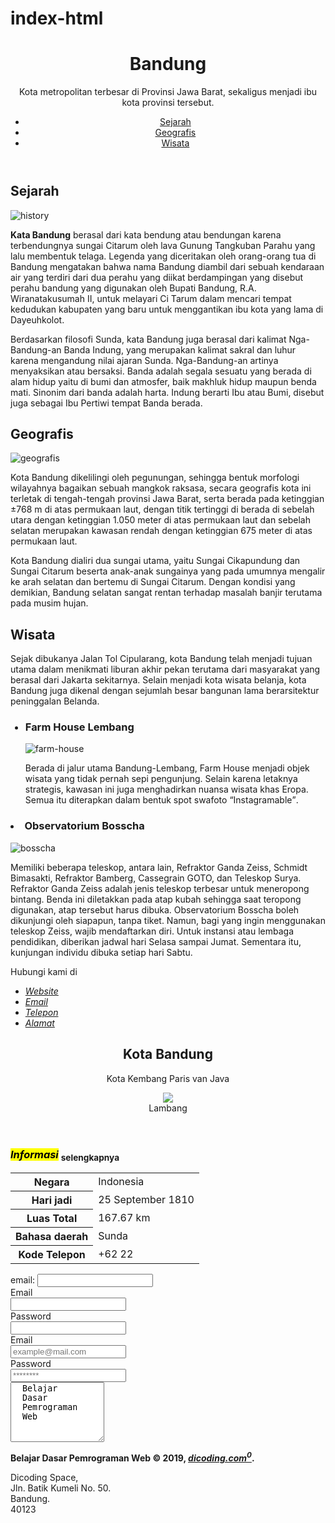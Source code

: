 # index-html
<!DOCTYPE html>
<html>
  <head>
    <meta charset="utf-8">
    <title>Halaman Profil Bandung</title>
  </head>
  <body>
<header>
    <h1>Bandung</h1>
    <p>
      Kota metropolitan terbesar di Provinsi Jawa Barat, sekaligus menjadi ibu
      kota provinsi tersebut.
    </p>
    
  <nav>
    <ul>
      <li>
        <a href="#Sejarah">Sejarah</a>
      </li>
      <li>
        <a href="#Geografis">Geografis</a>
      </li>
      <li>
        <a href="#Wisata">Wisata</a>
      </li>
    </ul>
  </nav>
</header>

<main>
 <div id="content">
   <article id="Sejarah">
    <h2>Sejarah</h2>
    <img src="assets/image/history.jpg" alt="history" />
    <p>
      <strong>Kata Bandung</strong> berasal dari kata bendung atau bendungan karena terbendungnya
      sungai Citarum oleh lava Gunung Tangkuban Parahu yang lalu membentuk
      telaga. Legenda yang diceritakan oleh orang-orang tua di Bandung
      mengatakan bahwa nama Bandung diambil dari sebuah kendaraan air yang
      terdiri dari dua perahu yang diikat berdampingan yang disebut perahu
      bandung yang digunakan oleh Bupati Bandung, R.A. Wiranatakusumah II, untuk
      melayari Ci Tarum dalam mencari tempat kedudukan kabupaten yang baru untuk
      menggantikan ibu kota yang lama di Dayeuhkolot.
    </p>
    <p>
      Berdasarkan filosofi Sunda, kata Bandung juga berasal dari kalimat
      Nga-Bandung-an Banda Indung, yang merupakan kalimat sakral dan luhur
      karena mengandung nilai ajaran Sunda. Nga-Bandung-an artinya menyaksikan
      atau bersaksi. Banda adalah segala sesuatu yang berada di alam hidup yaitu
      di bumi dan atmosfer, baik makhluk hidup maupun benda mati. Sinonim dari
      banda adalah harta. Indung berarti Ibu atau Bumi, disebut juga sebagai Ibu
      Pertiwi tempat Banda berada.
    </p>
   </article>
 
   <article id="Geografis">
    <h2>Geografis</h2>
    <img src="assets/image/geografis.jpg" alt="geografis" />
    <p>
      Kota Bandung dikelilingi oleh pegunungan, sehingga bentuk morfologi
      wilayahnya bagaikan sebuah mangkok raksasa, secara geografis kota ini
      terletak di tengah-tengah provinsi Jawa Barat, serta berada pada
      ketinggian ±768 m di atas permukaan laut, dengan titik tertinggi di berada
      di sebelah utara dengan ketinggian 1.050 meter di atas permukaan laut dan
      sebelah selatan merupakan kawasan rendah dengan ketinggian 675 meter di
      atas permukaan laut.
    </p>
    <p>
      Kota Bandung dialiri dua sungai utama, yaitu Sungai Cikapundung dan Sungai
      Citarum beserta anak-anak sungainya yang pada umumnya mengalir ke arah
      selatan dan bertemu di Sungai Citarum. Dengan kondisi yang demikian,
      Bandung selatan sangat rentan terhadap masalah banjir terutama pada musim
      hujan.
    </p>
   </article>

   <article id="Wisata">
    <h2>Wisata</h2>
    <p>
      Sejak dibukanya Jalan Tol Cipularang, kota Bandung telah menjadi tujuan
      utama dalam menikmati liburan akhir pekan terutama dari masyarakat yang
      berasal dari Jakarta sekitarnya. Selain menjadi kota wisata belanja, kota
      Bandung juga dikenal dengan sejumlah besar bangunan lama berarsitektur
      peninggalan Belanda.
    </p>
    
 <section>   
  <ul>
    <h3><li>Farm House Lembang</li></h3>
    <img src="assets/image/farm-house.jpg" alt="farm-house" />
    <p>
      Berada di jalur utama Bandung-Lembang, Farm House menjadi objek wisata
      yang tidak pernah sepi pengunjung. Selain karena letaknya strategis,
      kawasan ini juga menghadirkan nuansa wisata khas Eropa. Semua itu
      diterapkan dalam bentuk spot swafoto <q>Instagramable</q>.
    </p>
  </section> 
 
  <section>
    <h3><li>Observatorium Bosscha</li></h3>
    <img src="assets/image/bosscha.jpg" alt="bosscha" />
    <p>
      Memiliki beberapa teleskop, antara lain, Refraktor Ganda Zeiss, Schmidt
      Bimasakti, Refraktor Bamberg, Cassegrain GOTO, dan Teleskop Surya.
      Refraktor Ganda Zeiss adalah jenis teleskop terbesar untuk meneropong
      bintang. Benda ini diletakkan pada atap kubah sehingga saat teropong
      digunakan, atap tersebut harus dibuka. Observatorium Bosscha boleh
      dikunjungi oleh siapapun, tanpa tiket. Namun, bagi yang ingin menggunakan
      teleskop Zeiss, wajib mendaftarkan diri. Untuk instansi atau lembaga
      pendidikan, diberikan jadwal hari Selasa sampai Jumat. Sementara itu,
      kunjungan individu dibuka setiap hari Sabtu.
    </ul>
  </section>
</article>

  <section>
    <p>Hubungi kami di</p>
<ul>
  <li><a href="https://mrid-co.github.io"><em>Website</em></a></li>
  <li><a href="midho965@gmail.com"><em>Email</em></a></li>
  <li><a href="088210761515"><em>Telepon</em></a></li>
  <li><a href="#address"><em>Alamat</em></a></li>
</ul>
    </p>
  </section>
</div>

 <aside>
  <article>
    <header>
  <h2>Kota Bandung</h2>
    <p>Kota Kembang Paris van Java</p>
    <figure>
      <img src="assets/image/Bandung_coa.png">
      <figcaption>Lambang</figcaption>
    </figure>
  </header>
   <section>

   </section>
    </article>
  </aside>
</main>

<h3><mark><dfn>Informasi</dfn></mark> <sub>selengkapnya</sub></h3>
<table>
  <tr>
    <th>Negara</th>
    <td>Indonesia</td>
  </tr>
  <tr>
    <th>Hari jadi</th>
    <td>25 September 1810</td>
  </tr>
  <tr>
    <th>Luas Total</th>
    <td>167.67 km</td>
  </tr>
  <tr>
    <th>Bahasa daerah</th>
    <td>Sunda</td>
  </tr>
  <tr>
    <th>Kode Telepon</th>
    <td>+62 22</td>
  </tr>
</table>

<div>
  email:
  <input type="email ./">
</div>
<div>
  <label for="email">Email</label>
  <br>
  <input type="email" id="email" />
</div>

<div>
  <label for="password">Password</label>
  <br>
  <input type="password" id="password" />

  <div>
  <label for="email">Email</label>
  <br />
  <input type="email" id="email" placeholder="example@mail.com" required />
</div>

<div>
  <label for="password">Password</label>
  <br />
  <input type="password" id="password" placeholder="********" required />
</div>
</div>
<textarea rows="6" cols="16">
  Belajar
  Dasar
  Pemrograman
  Web
  </textarea>
<footer>
    <p><strong>Belajar Dasar Pemrograman Web &#169; 2019, <cite><a href="https://dicoding.com">dicoding.com<sup>0</sup></a></cite>.</strong></p>
    <p>
      Dicoding Space,<br>
      Jln. Batik Kumeli No. 50.<br>
      Bandung.<br>
      40123<br>
      </p>
  </footer>
  </body>
</html>
